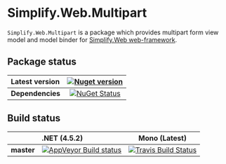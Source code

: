 Simplify.Web.Multipart
===

`Simplify.Web.Multipart` is a package which provides multipart form view model and model binder for [Simplify.Web web-framework](https://github.com/i4004/Simplify.Web).

## Package status

| Latest version | [![Nuget version](http://img.shields.io/badge/nuget-v0.2-blue.png)](https://www.nuget.org/packages/Simplify.Web.Multipart/) |
| :------ | :------: |
| **Dependencies** | [![NuGet Status](http://nugetstatus.com/Simplify.Web.Multipart.png)](http://nugetstatus.com/packages/Simplify.Web.Multipart) |

## Build status

| | **.NET (4.5.2)** | **Mono (Latest)** |
| :------ | :------ | :------: |
| **master** | [![AppVeyor Build status](https://ci.appveyor.com/api/projects/status/i8sons2botn3xxiw/branch/master?svg=true)](https://ci.appveyor.com/project/i4004/simplify-web-multipart/branch/master) | [![Travis Build Status](https://travis-ci.org/i4004/Simplify.Web.Multipart.svg?branch=master)](https://travis-ci.org/i4004/Simplify.Web.Multipart) |
